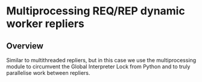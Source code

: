 # Multiprocessing REQ/REP dynamic worker repliers

## Overview

Similar to multithreaded repliers, but in this case we use the multiprocessing
module to circumvent the Global Interpreter Lock from Python and to truly
parallelise work between repliers.
